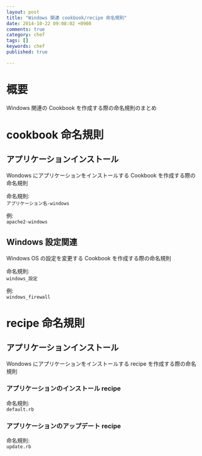 ```yaml
---
layout: post
title: "Windows 関連 cookbook/recipe 命名規則"
date: 2014-10-22 09:08:02 +0900
comments: true
category: chef
tags: []
keywords: chef
published: true

---
```


概要
====
Windows 関連の Cookbook を作成する際の命名規則のまとめ




cookbook 命名規則
====

アプリケーションインストール
----
Wondows にアプリケーションをインストールする Cookbook を作成する際の命名規則


命名規則:  
`アプリケーション名-windows`

例:  
`apache2-windows`


Windows 設定関連
----
Windows OS の設定を変更する Cookbook を作成する際の命名規則


命名規則:  
`windows_設定`

例:  
`windows_firewall`


recipe 命名規則
====

アプリケーションインストール
----
Wondows にアプリケーションをインストールする recipe を作成する際の命名規則

### アプリケーションのインストール recipe

命名規則:  
`default.rb`


### アプリケーションのアップデート recipe

命名規則:  
`update.rb`